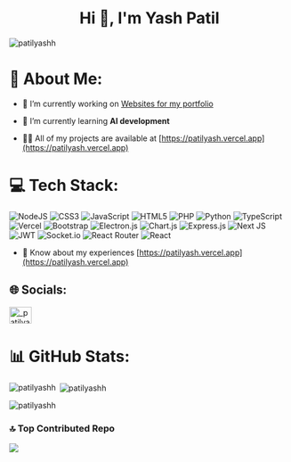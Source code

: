 <h1 align="center">Hi 👋, I'm Yash Patil</h1>


<p align="left"> <img src="https://komarev.com/ghpvc/?username=patilyashh&label=Profile%20views&color=000000&style=flat" alt="patilyashh" /> </p>


# 💫 About Me:

- 🔭 I’m currently working on [Websites for my portfolio](https://patilyash.vercel.app)

- 🌱 I’m currently learning **AI development**

- 👨‍💻 All of my projects are available at [https://patilyash.vercel.app](https://patilyash.vercel.app)

# 💻 Tech Stack:



![NodeJS](https://img.shields.io/badge/node.js-6DA55F?style=for-the-badge&logo=node.js&logoColor=white) ![CSS3](https://img.shields.io/badge/css3-%231572B6.svg?style=for-the-badge&logo=css3&logoColor=white) ![JavaScript](https://img.shields.io/badge/javascript-%23323330.svg?style=for-the-badge&logo=javascript&logoColor=%23F7DF1E) ![HTML5](https://img.shields.io/badge/html5-%23E34F26.svg?style=for-the-badge&logo=html5&logoColor=white) ![PHP](https://img.shields.io/badge/php-%23777BB4.svg?style=for-the-badge&logo=php&logoColor=white) ![Python](https://img.shields.io/badge/python-3670A0?style=for-the-badge&logo=python&logoColor=ffdd54) ![TypeScript](https://img.shields.io/badge/typescript-%23007ACC.svg?style=for-the-badge&logo=typescript&logoColor=white) ![Vercel](https://img.shields.io/badge/vercel-%23000000.svg?style=for-the-badge&logo=vercel&logoColor=white) ![Bootstrap](https://img.shields.io/badge/bootstrap-%23563D7C.svg?style=for-the-badge&logo=bootstrap&logoColor=white) ![Electron.js](https://img.shields.io/badge/Electron-191970?style=for-the-badge&logo=Electron&logoColor=white) ![Chart.js](https://img.shields.io/badge/chart.js-F5788D.svg?style=for-the-badge&logo=chart.js&logoColor=white) ![Express.js](https://img.shields.io/badge/express.js-%23404d59.svg?style=for-the-badge&logo=express&logoColor=%2361DAFB) ![Next JS](https://img.shields.io/badge/Next-black?style=for-the-badge&logo=next.js&logoColor=white) ![JWT](https://img.shields.io/badge/JWT-black?style=for-the-badge&logo=JSON%20web%20tokens) ![Socket.io](https://img.shields.io/badge/Socket.io-black?style=for-the-badge&logo=socket.io&badgeColor=010101) ![React Router](https://img.shields.io/badge/React_Router-CA4245?style=for-the-badge&logo=react-router&logoColor=white) ![React](https://img.shields.io/badge/react-%2320232a.svg?style=for-the-badge&logo=react&logoColor=%2361DAFB) 








- 📄 Know about my experiences [https://patilyash.vercel.app](https://patilyash.vercel.app)


## 🌐 Socials:
<p align="left">
<a href="https://instagram.com/_patilyashh" target="blank"><img align="center" src="https://raw.githubusercontent.com/rahuldkjain/github-profile-readme-generator/master/src/images/icons/Social/instagram.svg" alt="_patilyashh" height="30" width="40" /></a>

</p>



# 📊 GitHub Stats:
<p><img align="left" src="https://github-readme-stats.vercel.app/api/top-langs?username=patilyashh&show_icons=true&theme=dark&title_color=00ff00&text_color=00ff00&bg_color=000000&locale=en&layout=compact" alt="patilyashh" /></p>

<p>&nbsp;<img align="center" src="https://github-readme-stats.vercel.app/api?username=patilyashh&show_icons=true&theme=dark&title_color=ffffff&text_color=ffffff&bg_color=000000&locale=en" alt="patilyashh" /></p>

<p><img align="center" src="https://github-readme-streak-stats.herokuapp.com/?user=patilyashh&theme=dark" alt="patilyashh" /></p>


### 🔝 Top Contributed Repo
![](https://github-contributor-stats.vercel.app/api?username=PATILYASHH&limit=5&theme=tokyonight&combine_all_yearly_contributions=true)